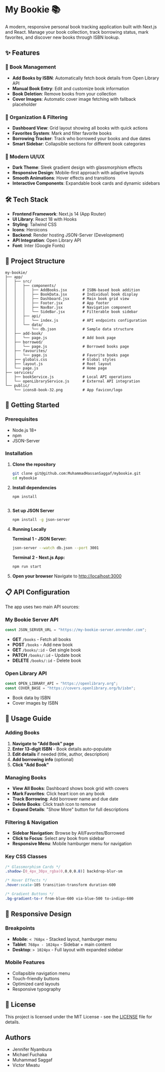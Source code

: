 # My Bookie 📚

A modern, responsive personal book tracking application built with Next.js and React. Manage your book collection, track borrowing status, mark favorites, and discover new books through ISBN lookup.


## ✨ Features

### 📖 Book Management
- **Add Books by ISBN**: Automatically fetch book details from Open Library API
- **Manual Book Entry**: Edit and customize book information
- **Book Deletion**: Remove books from your collection
- **Cover Images**: Automatic cover image fetching with fallback placeholder

### 📑 Organization & Filtering
- **Dashboard View**: Grid layout showing all books with quick actions
- **Favorites System**: Mark and filter favorite books
- **Borrowing Tracker**: Track who borrowed your books and due dates
- **Smart Sidebar**: Collapsible sections for different book categories

### 🎨 Modern UI/UX
- **Dark Theme**: Sleek gradient design with glassmorphism effects
- **Responsive Design**: Mobile-first approach with adaptive layouts
- **Smooth Animations**: Hover effects and transitions
- **Interactive Components**: Expandable book cards and dynamic sidebars

## 🛠️ Tech Stack

- **Frontend Framework**: Next.js 14 (App Router)
- **UI Library**: React 18 with Hooks
- **Styling**: Tailwind CSS
- **Icons**: Heroicons
- **Backend**:  Render hosting JSON-Server (Development)
- **API Integration**: Open Library API
- **Font**: Inter (Google Fonts)

## 📁 Project Structure

```
my-bookie/
├── app/
│   ├── src/
│   │   ├── components/
│   │   │   ├── AddBooks.jsx       # ISBN-based book addition
│   │   │   ├── BookData.jsx       # Individual book display
│   │   │   ├── Dashboard.jsx      # Main book grid view
│   │   │   ├── Footer.jsx         # App footer
│   │   │   ├── NavBar.jsx         # Navigation component
│   │   │   └── SideBar.jsx        # Filterable book sidebar
│   │   ├── api/
│   │   │   └── index.js           # API endpoints configuration
│   │   └── data/
│   │       └── db.json            # Sample data structure
│   ├── add-book/
│   │   └── page.js                # Add book page
│   ├── borrowed/
│   │   └── page.js                # Borrowed books page
│   ├── favourites/
│   │   └── page.js                # Favorite books page
│   ├── globals.css                # Global styles
│   ├── layout.js                  # Root layout
│   └── page.js                    # Home page
├── services/
│   ├── bookService.js             # Local API operations
│   └── openLibraryService.js      # External API integration
└── public/
    └── icons8-book-32.png         # App favicon/logo
```

## 🚀 Getting Started

### Prerequisites

- Node.js 18+ 
- npm 
- JSON-Server

### Installation

1. **Clone the repository**
   ```bash
   git clone git@github.com:MuhammadHassanSaggaf/mybookie.git
   cd mybookie
   ```

2. **Install dependencies**
   ```bash
   npm install
  
   ```

3. **Set up JSON Server**
   ```bash
   npm install -g json-server
   ```


4. **Running Locally**

   **Terminal 1 - JSON Server:**
   ```bash
   json-server --watch db.json --port 3001
   ```

   **Terminal 2 - Next.js App:**
   ```bash
   npm run start
   ```

5. **Open your browser**
   Navigate to [http://localhost:3000](http://localhost:3000)

## 📋 API Configuration

The app uses two main API sources:

### My Bookie Server API
```javascript
const JSON_SERVER_URL = "https://my-bookie-server.onrender.com";
```
- **GET** `/books` - Fetch all books
- **POST** `/books` - Add new book
- **GET** `/books/:id` - Get single book
- **PATCH** `/books/:id` - Update book
- **DELETE** `/books/:id` - Delete book

### Open Library API
```javascript
const OPEN_LIBRARY_API = "https://openlibrary.org";
const COVER_BASE = "https://covers.openlibrary.org/b/isbn";
```
- Book data by ISBN
- Cover images by ISBN

## 🎯 Usage Guide

### Adding Books

1. **Navigate to "Add Book" page**
2. **Enter 13-digit ISBN** - Book details auto-populate
3. **Edit details** if needed (title, author, description)
4. **Add borrowing info** (optional)
5. **Click "Add Book"**

### Managing Books

- **View All Books**: Dashboard shows book grid with covers
- **Mark Favorites**: Click heart icon on any book
- **Track Borrowing**: Add borrower name and due date
- **Delete Books**: Click trash icon to remove
- **Expand Details**: "Show More" button for full descriptions

### Filtering & Navigation

- **Sidebar Navigation**: Browse by All/Favorites/Borrowed
- **Click to Focus**: Select any book from sidebar
- **Responsive Menu**: Mobile hamburger menu for navigation

### Key CSS Classes
```css
/* Glassmorphism Cards */
.shadow-[0_4px_30px_rgba(0,0,0,0.8)] backdrop-blur-sm

/* Hover Effects */
.hover:scale-105 transition-transform duration-600

/* Gradient Buttons */
.bg-gradient-to-r from-blue-600 via-blue-500 to-indigo-600
```

## 📱 Responsive Design

### Breakpoints
- **Mobile**: `< 768px` - Stacked layout, hamburger menu
- **Tablet**: `768px - 1024px` - Sidebar + main content
- **Desktop**: `> 1024px` - Full layout with expanded sidebar

### Mobile Features
- Collapsible navigation menu
- Touch-friendly buttons
- Optimized card layouts
- Responsive typography


## 📄 License

This project is licensed under the MIT License - see the [LICENSE](LICENSE) file for details.

##  Authors

- Jennifer Nyambura
- Michael Fuchaka
- Muhammad Saggaf
- Victor Mwatu
